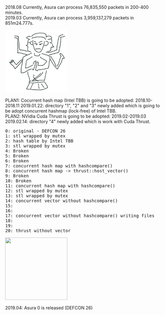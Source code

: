 2018.08 Currently, Asura can process 76,835,550 packets in 200-400 minutes.<br>
2019.03 Currently, Asura can process 3,959,137,279 packets in 851m24.777s.

<img src="asura.png" width=200 height=200>

PLAN1: Cocurrent hash map (Intel TBB) is going to be adopted: 2018.10-2018.11
2019.01.22: directory "1", "2" and "3" newly added which is going to be adopt concurrent hashmap (lock-free) of Intel TBB. 
<br>
PLAN2: NVidia Cuda Thrust is going to be adopted: 2019.02-2019.03
2019.02.14: directory "4" newly added which is work with Cuda Thrust.

<pre>
0: original - DEFCON 26
1: stl wrapped by mutex
2: hash table by Intel TBB
3: stl wrapped by mutex
4: Broken
5: Broken
6: Broken
7: concurrent hash map with hashcompare()
8: concurrent hash map -> thrust::host_vector()
9: Broken
10: Broken
11: concurrent hash map with hashcompare()
12: stl wrapped by mutex
13: stl wrapped by mutex
14: concurrent vector without hashcompare()
15: 
16: 
17: concurrent vector without hashcompare() writing files
18:
19:
20: thrust without vector
</pre>

<img src="asura2.jreg" width=200 height=200>

2019.04: Asura 0 is released (DEFCON 26)